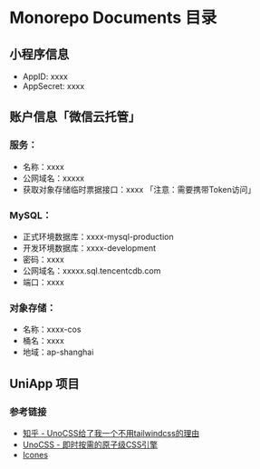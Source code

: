 # Monorepo Documents 目录

## 小程序信息

- AppID: xxxx
- AppSecret: xxxx

## 账户信息「微信云托管」

### 服务：
- 名称：xxxx
- 公网域名：xxxxx
- 获取对象存储临时票据接口：xxxx 「注意：需要携带Token访问」

### MySQL：
- 正式环境数据库：xxxx-mysql-production
- 开发环境数据库：xxxx-development
- 密码：xxxx
- 公网域名：xxxxx.sql.tencentcdb.com
- 端口：xxxx

### 对象存储：
- 名称：xxxx-cos
- 桶名：xxxx
- 地域：ap-shanghai

## UniApp 项目

### 参考链接
- [知乎 - UnoCSS给了我一个不用tailwindcss的理由](https://zhuanlan.zhihu.com/p/637385245)
- [UnoCSS - 即时按需的原子级CSS引擎](https://alfred-skyblue.github.io/unocss-docs-cn/)
- [Icones](https://icones.js.org/)